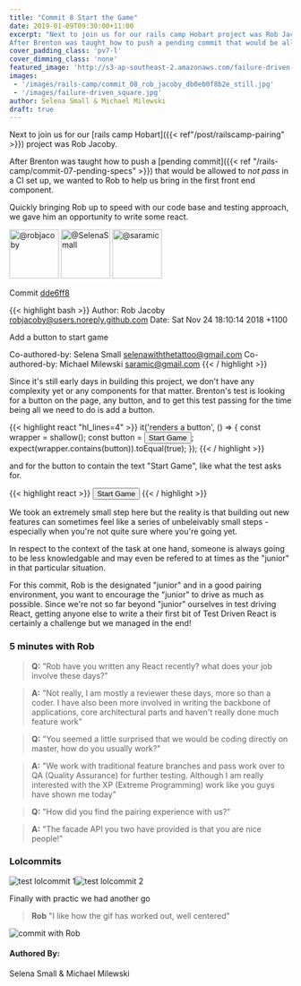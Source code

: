 ```yaml
---
title: "Commit 8 Start the Game"
date: 2019-01-09T09:30:00+11:00
excerpt: "Next to join us for our rails camp Hobart project was Rob Jacoby. 
After Brenton was taught how to push a pending commit that would be allowed to not pass in a CI set up, we wanted to Rob to help us bring in the first front end component."
cover_padding_class: 'pv7-l'
cover_dimming_class: 'none'
featured_image: 'http://s3-ap-southeast-2.amazonaws.com/failure-driven-blog/railscamp-24-woodfield-hobart/commit_08_rob_jacoby_5f2f45c6243.gif'
images:
 - '/images/rails-camp/commit_08_rob_jacoby_db0eb0f8b2e_still.jpg'
 - '/images/failure-driven_square.jpg'
author: Selena Small & Michael Milewski 
draft: true
---
```


Next to join us for our [rails camp Hobart]({{< ref"/post/railscamp-pairing" >}}) project was Rob Jacoby. 

After Brenton was taught how to push a [pending commit]({{< ref "/rails-camp/commit-07-pending-specs" >}}) that would be allowed to _not pass_ in a CI set up, we wanted to Rob to help us bring in the first front end component.

Quickly bringing Rob up to speed with our code base and testing approach, we gave him an opportunity to write some react.

<img alt="@robjacoby" src="//github.com/robjacoby.png" style="display: inline; width: 88px;" height="88" />
<img alt="@SelenaSmall" src="//github.com/SelenaSmall.png" style="display: inline; width: 88px;" height="88" />
<img alt="@saramic" src="//github.com/saramic.png" style="display: inline; width: 88px;" height="88" />

Commit [dde6ff8](https://github.com/failure-driven/railscamp-search-term/commit/dde6ff8949ff6c6e40f1fa9c92465127534c1dd7)

{{< highlight bash >}}
Author: Rob Jacoby <robjacoby@users.noreply.github.com>
Date:   Sat Nov 24 18:10:14 2018 +1100

Add a button to start game

Co-authored-by: Selena Small <selenawiththetattoo@gmail.com>
Co-authored-by: Michael Milewski <saramic@gmail.com>
{{< / highlight >}}

Since it's still early days in building this project, we don't have any complexity yet or any components for that matter. Brenton's test is looking for a button on the page, any button, and to get this test passing for the time being all we need to do is add a button.

{{< highlight react "hl_lines=4" >}}
it('renders a button', () => {
  const wrapper = shallow(<App />);
  const button = <button>Start Game</button>;
  expect(wrapper.contains(button)).toEqual(true);
}); 
{{< / highlight >}}

and for the button to contain the text "Start Game", like what the test asks for.

{{< highlight react >}}
<button>
  Start Game
</button>
{{< / highlight >}}

We took an extremely small step here but the reality is that building out new features can sometimes feel like a series of unbeleivably small steps - especially when you're not quite sure where you're going yet.

In respect to the context of the task at one hand, someone is always going to be less knowledgable and may even be refered to at times as the "junior" in that particular situation. 

For this commit, Rob is the designated "junior" and in a good pairing environment, you want to encourage the "junior" to drive as much as possible. Since we're not so far beyond "junior" ourselves in test driving React, getting anyone else to write a their first bit of Test Driven React is certainly a challenge but we managed in the end!

### 5 minutes with Rob

> **Q:** "Rob have you written any React recently? what does your job
> involve these days?"

> **A:** "Not really, I am mostly a reviewer these days, more so than a coder.
> I have also been more involved in writing the backbone of applications, core
> architectural parts and haven't really done much feature work"

> **Q:** "You seemed a little surprised that we would be coding directly on
> master, how do you usually work?"

> **A:** "We work with traditional feature branches and pass work over to QA
> (Quality Assurance) for further testing. Although I am really interested
> with the XP (Extreme Programming) work like you guys have shown me today"

> **Q:** "How did you find the pairing experience with us?"

> **A:** "The facade API you two have provided is that you are nice people!"

### Lolcommits

<div style="display: flex;">
  <img alt="test lolcommit 1" src="https://s3-ap-southeast-2.amazonaws.com/failure-driven-blog/railscamp-24-woodfield-hobart/commit_08_rob_jacoby__test_1_db0eb0f8b2e.gif" />
  <img alt="test lolcommit 2" src="https://s3-ap-southeast-2.amazonaws.com/failure-driven-blog/railscamp-24-woodfield-hobart/commit_08_rob_jacoby__test_2_441db8c1dee.gif" />
</div>

Finally with practic we had another go

> **Rob** "I like how the gif has worked out, well centered"

![commit with Rob](https://s3-ap-southeast-2.amazonaws.com/failure-driven-blog/railscamp-24-woodfield-hobart/commit_08_rob_jacoby_5f2f45c6243.gif)

#### Authored By:

Selena Small & Michael Milewski

